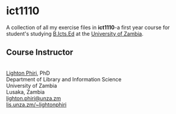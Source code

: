 # ict1110
A collection of all my exercise files in <b>ict1110</b>-a first year course for student's studying <a href="https://www.unza.zm/academics/undergraduate/bachelor-of-information-and-communication-technologies-education-bictsed">B.Icts.Ed</a> at the <a href="https://www.unza.zm/index.html">University of Zambia</a>. 

## Course Instructor
<br> <a href="http://lightonphiri.org/">Lighton Phiri</a>, PhD
<br> Department of Library and Information Science
<br> University of Zambia
<br> Lusaka, Zambia
<br> <a href="lighton.phiri@unza.zm"> lighton.phiri@unza.zm</a>
<br> <a href="http://lis.unza.zm/~lightonphiri"> lis.unza.zm/~lightonphiri</a>
